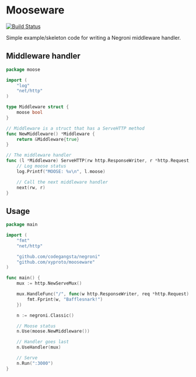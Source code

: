 Mooseware
=========

[![Build Status](https://travis-ci.org/xyproto/mooseware.svg?branch=master)](https://travis-ci.org/xyproto/mooseware)

Simple example/skeleton code for writing a Negroni middleware handler.

Middleware handler
------------------

~~~ go
package moose

import (
	"log"
	"net/http"
)

type Middleware struct {
	moose bool
}

// Middleware is a struct that has a ServeHTTP method
func NewMiddleware() *Middleware {
	return &Middleware{true}
}

// The middleware handler
func (l *Middleware) ServeHTTP(rw http.ResponseWriter, r *http.Request, next http.HandlerFunc) {
	// Log moose status
	log.Printf("MOOSE: %v\n", l.moose)

	// Call the next middleware handler
	next(rw, r)
}
~~~

Usage
-----

~~~ go
package main

import (
	"fmt"
	"net/http"

	"github.com/codegangsta/negroni"
	"github.com/xyproto/mooseware"
)

func main() {
	mux := http.NewServeMux()

	mux.HandleFunc("/", func(w http.ResponseWriter, req *http.Request) {
		fmt.Fprint(w, "Bafflesnark!")
	})

	n := negroni.Classic()

	// Moose status
	n.Use(moose.NewMiddleware())

	// Handler goes last
	n.UseHandler(mux)

	// Serve
	n.Run(":3000")
}
~~~
